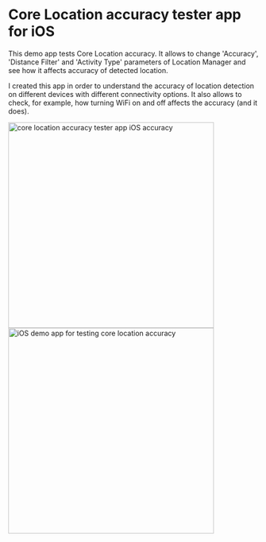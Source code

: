 # Core Location accuracy tester app for iOS

This demo app tests Core Location accuracy. It allows to change 'Accuracy', 'Distance Filter' and 'Activity Type' parameters of Location Manager and see how it affects accuracy of detected location.

I created this app in order to understand the accuracy of location detection on different devices with different connectivity options. It also allows to check, for example, how turning WiFi on and off affects the accuracy (and it does).

<img src='https://github.com/evgenyneu/core-location-tester-ios/blob/master/graphics/core-location-tester-ios.png' alt='core location accuracy tester app iOS accuracy' width='414'>

<img src='https://raw.githubusercontent.com/evgenyneu/core-location-tester-ios/master/graphics/core-location-tester-ios-two.png' alt='iOS demo app for testing core location accuracy' width='414'>

